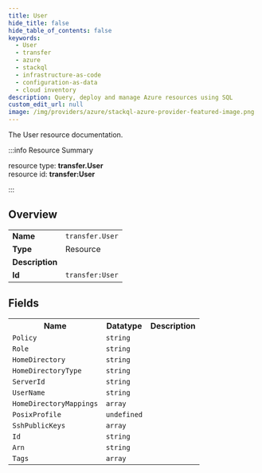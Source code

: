 ```yaml
---
title: User
hide_title: false
hide_table_of_contents: false
keywords:
  - User
  - transfer
  - azure
  - stackql
  - infrastructure-as-code
  - configuration-as-data
  - cloud inventory
description: Query, deploy and manage Azure resources using SQL
custom_edit_url: null
image: /img/providers/azure/stackql-azure-provider-featured-image.png
---
```

The User resource documentation.

:::info Resource Summary

<div class="row">
<div class="providerDocColumn">
<span>resource type:&nbsp;<b>transfer.User</b></span><br />
<span>resource id:&nbsp;<b>transfer:User</b></span><br />
</div>
</div>

:::

## Overview
<table><tbody>
<tr><td><b>Name</b></td><td><code>transfer.User</code></td></tr>
<tr><td><b>Type</b></td><td>Resource</td></tr>
<tr><td><b>Description</b></td><td></td></tr>
<tr><td><b>Id</b></td><td><code>transfer:User</code></td></tr>
</tbody></table>

## Fields
<table><tbody>
<tr><th>Name</th><th>Datatype</th><th>Description</th></tr>
<tr><td><code>Policy</code></td><td><code>string</code></td><td></td></tr><tr><td><code>Role</code></td><td><code>string</code></td><td></td></tr><tr><td><code>HomeDirectory</code></td><td><code>string</code></td><td></td></tr><tr><td><code>HomeDirectoryType</code></td><td><code>string</code></td><td></td></tr><tr><td><code>ServerId</code></td><td><code>string</code></td><td></td></tr><tr><td><code>UserName</code></td><td><code>string</code></td><td></td></tr><tr><td><code>HomeDirectoryMappings</code></td><td><code>array</code></td><td></td></tr><tr><td><code>PosixProfile</code></td><td><code>undefined</code></td><td></td></tr><tr><td><code>SshPublicKeys</code></td><td><code>array</code></td><td></td></tr><tr><td><code>Id</code></td><td><code>string</code></td><td></td></tr><tr><td><code>Arn</code></td><td><code>string</code></td><td></td></tr><tr><td><code>Tags</code></td><td><code>array</code></td><td></td></tr>
</tbody></table>
